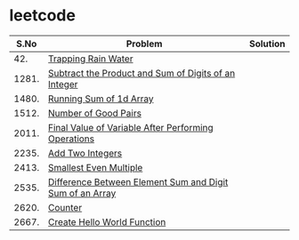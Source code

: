 # leetcode
|S.No|Problem|Solution|
|----|-------|--------|
|42.|[Trapping Rain Water](https://leetcode.com/problems/trapping-rain-water/)|
|1281.|[Subtract the Product and Sum of Digits of an Integer](https://leetcode.com/problems/subtract-the-product-and-sum-of-digits-of-an-integer/)|
|1480.|[Running Sum of 1d Array](https://leetcode.com/problems/running-sum-of-1d-array/)|
|1512.|[Number of Good Pairs](https://leetcode.com/problems/number-of-good-pairs/)|
|2011.|[Final Value of Variable After Performing Operations](https://leetcode.com/problems/final-value-of-variable-after-performing-operations/)|
|2235.|[Add Two Integers](https://leetcode.com/problems/add-two-integers/)|
|2413.|[Smallest Even Multiple](https://leetcode.com/problems/smallest-even-multiple/)|
|2535.|[Difference Between Element Sum and Digit Sum of an Array](https://leetcode.com/problems/difference-between-element-sum-and-digit-sum-of-an-array/)|
|2620.|[Counter](https://leetcode.com/problems/counter/)|
|2667.|[Create Hello World Function](https://leetcode.com/problems/create-hello-world-function/)|









